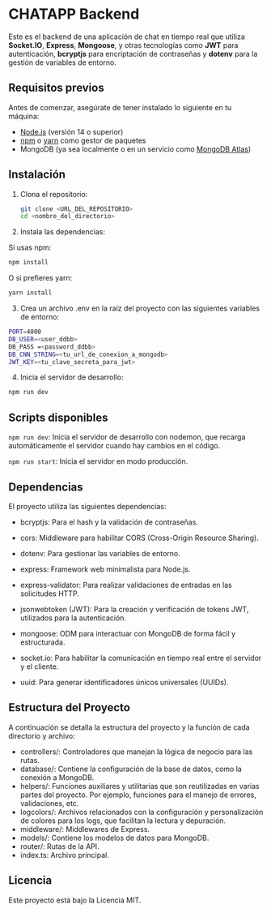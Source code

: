 # CHATAPP Backend

Este es el backend de una aplicación de chat en tiempo real que utiliza **Socket.IO**, **Express**, **Mongoose**, y otras tecnologías como **JWT** para autenticación, **bcryptjs** para encriptación de contraseñas y **dotenv** para la gestión de variables de entorno.

## Requisitos previos

Antes de comenzar, asegúrate de tener instalado lo siguiente en tu máquina:

- [Node.js](https://nodejs.org/) (versión 14 o superior)
- [npm](https://www.npmjs.com/) o [yarn](https://yarnpkg.com/) como gestor de paquetes
- MongoDB (ya sea localmente o en un servicio como [MongoDB Atlas](https://www.mongodb.com/cloud/atlas))

## Instalación

1. Clona el repositorio:

   ```bash
   git clone <URL_DEL_REPOSITORIO>
   cd <nombre_del_directorio>
   ```

2. Instala las dependencias:

Si usas npm:

```bash
npm install
```

O si prefieres yarn:

```bash
yarn install
```

3. Crea un archivo .env en la raíz del proyecto con las siguientes variables de entorno:

```bash
PORT=4000
DB_USER=<user_ddbb>
DB_PASS =<password_ddbb>
DB_CNN_STRING=<tu_url_de_conexion_a_mongodb>
JWT_KEY=<tu_clave_secreta_para_jwt>
```

4. Inicia el servidor de desarrollo:

```bash
npm run dev
```

## Scripts disponibles

`npm run dev`: Inicia el servidor de desarrollo con nodemon, que recarga automáticamente el servidor cuando hay cambios en el código.

`npm run start`: Inicia el servidor en modo producción.

## Dependencias

El proyecto utiliza las siguientes dependencias:

- bcryptjs: Para el hash y la validación de contraseñas.

- cors: Middleware para habilitar CORS (Cross-Origin Resource Sharing).

- dotenv: Para gestionar las variables de entorno.

- express: Framework web minimalista para Node.js.

- express-validator: Para realizar validaciones de entradas en las solicitudes HTTP.

- jsonwebtoken (JWT): Para la creación y verificación de tokens JWT, utilizados para la autenticación.

- mongoose: ODM para interactuar con MongoDB de forma fácil y estructurada.

- socket.io: Para habilitar la comunicación en tiempo real entre el servidor y el cliente.

- uuid: Para generar identificadores únicos universales (UUIDs).


## Estructura del Proyecto

A continuación se detalla la estructura del proyecto y la función de cada directorio y archivo:


- controllers/: Controladores que manejan la lógica de negocio para las rutas.
- database/: Contiene la configuración de la base de datos, como la conexión a MongoDB.
- helpers/: Funciones auxiliares y utilitarias que son reutilizadas en varias partes del proyecto. Por ejemplo, funciones para el manejo de errores, validaciones, etc.
- logcolors/: Archivos relacionados con la configuración y personalización de colores para los logs, que facilitan la lectura y depuración.
- middleware/: Middlewares de Express.
- models/: Contiene los modelos de datos para MongoDB.
- router/: Rutas de la API.
- index.ts: Archivo principal.

## Licencia

Este proyecto está bajo la Licencia MIT.
